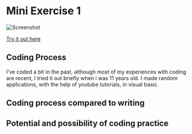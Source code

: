 # Mini Exercise 1
![Screenshot](https://github.com/jduust/mini-ex/blob/master/mini_ex1/screenshot.png?raw=true)

[Try it out here](https://rawgit.com/jduust/mini-ex/master/mini_ex1/index.html)

## Coding Process
I've coded a bit in the past, although most of my experiences with coding are recent, I tried it out briefly when i was 11 years old. I made random applications, with the help of youtube tutorials, in visual basic. 

## Coding process compared to writing


## Potential and possibility of coding practice
